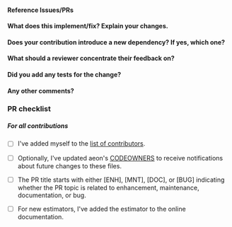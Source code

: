<!--
Thanks for contributing a pull request! Please ensure you have taken a look at our contribution guide: https://github.com/aeon-toolkit/aeon/blob/main/CONTRIBUTING.md

Feel free to delete sections of this template if they do not apply to your PR, avoid submitting a blank template or empty sections.
-->

#### Reference Issues/PRs

<!--
Example: Fixes #1234. See also #3456.

Please use keywords (e.g., Fixes) to create link to the issues or pull requests you resolved, so that they will automatically be closed when your pull request is merged. See https://github.com/blog/1506-closing-issues-via-pull-requests
-->

#### What does this implement/fix? Explain your changes.

<!--
A clear and concise description of what you have implemented.
-->

#### Does your contribution introduce a new dependency? If yes, which one?

<!--
If your contribution does add a dependency, we may suggest adding it as an optional/soft dependency to keep external dependencies of the core aeon package to a minimum.
-->

#### What should a reviewer concentrate their feedback on?

<!--
This section is particularly useful if you have a pull request that is still in development. You can guide the reviews to focus on the parts that are ready for their comments. We suggest using bullets (indicated by * or -) and filled checkboxes [x] here
-->

#### Did you add any tests for the change?

<!--
This section is useful if you have added a test in addition to the existing ones. This will ensure that further changes to these files won't introduce the same kind of bug. It is considered good practice to add tests with newly added code to enforce the fact that the code actually works. This will reduce the chance of introducing logical bugs.
-->

#### Any other comments?

<!--
Please be aware that we are a loose team of volunteers so patience is necessary; assistance handling other issues is very welcome. We value all user contributions, no matter how minor they are. If we are slow to review, either the pull request needs some benchmarking, tinkering, convincing, etc. or more likely the reviewers are simply busy. In either case, we ask for your understanding during the review process.
-->

### PR checklist

<!--
Please go through the checklist below. Please feel free to remove points if they are not applicable.
-->

##### For all contributions
- [ ] I've added myself to the [list of contributors](https://github.com/aeon-toolkit/aeon/blob/main/.all-contributorsrc).
- [ ] Optionally, I've updated aeon's [CODEOWNERS](https://github.com/aeon-toolkit/aeon/blob/main/CODEOWNERS) to receive notifications about future changes to these files.
- [ ] The PR title starts with either [ENH], [MNT], [DOC], or [BUG] indicating whether the PR topic is related to enhancement, maintenance, documentation, or bug.
- [ ] For new estimators, I've added the estimator to the online documentation.


<!--
Thanks for contributing!
-->

